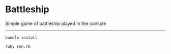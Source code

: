 # Battleship

Simple game of battleship played in the console

---

`bundle install`

`ruby run.rb`
